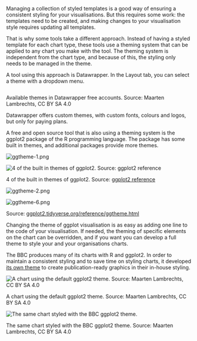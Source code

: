 Managing a collection of styled templates is a good way of ensuring a consistent styling for your visualisations. But this requires some work: the templates need to be created, and making changes to your visualisation style requires updating all templates.

That is why some tools take a different approach. Instead of having a styled template for each chart type, these tools use a theming system that can be applied to any chart you make with the tool. The theming system is independent from the chart type, and because of this, the styling only needs to be managed in the theme.

A tool using this approach is Datawrapper. In the Layout tab, you can select a theme with a dropdown menu.

<p class='center'>
<img src='Reproducing%20and%20reusing%20visualisations%20f0a47303bda6460eb93956910177ad23/datawrapper-themes.png' alt='' class='max-400' />
</p>

Available themes in Datawrapper free accounts. Source: Maarten Lambrechts, CC BY SA 4.0

Datawrapper offers custom themes, with custom fonts, colours and logos, but only for paying plans.

A free and open source tool that is also using a theming system is the ggplot2 package of the R programming language. The package has some built in themes, and additional packages provide more themes.

![ggtheme-1.png](Reproducing%20and%20reusing%20visualisations%20f0a47303bda6460eb93956910177ad23/ggtheme-1.png)

![4 of the built in themes of ggplot2. Source: [ggplot2 reference](https://ggplot2.tidyverse.org/reference/ggtheme.html)](Reproducing%20and%20reusing%20visualisations%20f0a47303bda6460eb93956910177ad23/ggtheme-5.png)

4 of the built in themes of ggplot2. Source: [ggplot2 reference](https://ggplot2.tidyverse.org/reference/ggtheme.html)

![ggtheme-2.png](Reproducing%20and%20reusing%20visualisations%20f0a47303bda6460eb93956910177ad23/ggtheme-2.png)

![ggtheme-6.png](Reproducing%20and%20reusing%20visualisations%20f0a47303bda6460eb93956910177ad23/ggtheme-6.png)

Source: [ggplot2.tidyverse.org/reference/ggtheme.html](https://ggplot2.tidyverse.org/reference/ggtheme.html)

Changing the theme of ggplot visualisation is as easy as adding one line to the code of your visualisation. If needed, the theming of specific elements on the chart can be overridden, and if you want you can develop a full theme to style your and your organisations charts.

The BBC produces many of its charts with R and ggplot2. In order to maintain a consistent styling and to save time on styling charts, it developed [its own theme](https://bbc.github.io/rcookbook/) to create publication-ready graphics in their in-house styling.

![A chart using the default ggplot2 theme. Source: Maarten Lambrechts, CC BY SA 4.0](Reproducing%20and%20reusing%20visualisations%20f0a47303bda6460eb93956910177ad23/bbc-default-ggplot.png)

A chart using the default ggplot2 theme. Source: Maarten Lambrechts, CC BY SA 4.0

![The same chart styled with the BBC ggplot2 theme.](Reproducing%20and%20reusing%20visualisations%20f0a47303bda6460eb93956910177ad23/bbc_style.png)

The same chart styled with the BBC ggplot2 theme. Source: Maarten Lambrechts, CC BY SA 4.0